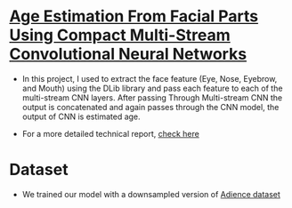 # [Age Estimation From Facial Parts Using Compact Multi-Stream Convolutional Neural Networks](https://ieeexplore.ieee.org/document/9022126) 
 * In this project, I used to extract the face feature (Eye, Nose, Eyebrow, and Mouth) using the DLib library and pass each feature to each of the multi-stream CNN layers. After passing Through Multi-stream CNN the output is concatenated and again passes through the CNN model, the output of CNN is estimated age. 


* For a more detailed technical report, [check here](https://github.com/SagarAbhishek/Age-Estimation-using-four-facial-parts-by-Multi-Stream-CNN-Model/blob/6910ee0274e5a5f99e2bf1fcd273a1edb7c66624/Paper.pdf)

# Dataset
* We trained our model with a downsampled version of [Adience dataset](https://www.kaggle.com/ttungl/adience-benchmark-gender-and-age-classification)

